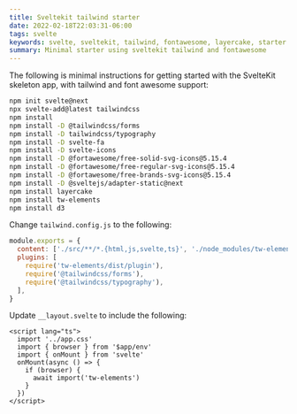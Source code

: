 ```yaml
---
title: Sveltekit tailwind starter
date: 2022-02-18T22:03:31-06:00
tags: svelte
keywords: svelte, sveltekit, tailwind, fontawesome, layercake, starter
summary: Minimal starter using sveltekit tailwind and fontawesome
---
```


The following is minimal instructions for getting started with the SvelteKit skeleton app, with tailwind and font awesome support:

```bash
npm init svelte@next
npx svelte-add@latest tailwindcss
npm install
npm install -D @tailwindcss/forms
npm install -D tailwindcss/typography
npm install -D svelte-fa
npm install -D svelte-icons
npm install -D @fortawesome/free-solid-svg-icons@5.15.4
npm install -D @fortawesome/free-regular-svg-icons@5.15.4
npm install -D @fortawesome/free-brands-svg-icons@5.15.4
npm install -D @sveltejs/adapter-static@next
npm install layercake
npm install tw-elements
npm install d3
```

Change `tailwind.config.js` to the following:

```javascript
module.exports = {
  content: ['./src/**/*.{html,js,svelte,ts}', './node_modules/tw-elements/dist/js/**/*.js'],
  plugins: [
    require('tw-elements/dist/plugin'),
    require('@tailwindcss/forms'),
    require('@tailwindcss/typography'),
  ],
}
```

Update `__layout.svelte` to include the following:

```svelte
<script lang="ts">
  import '../app.css'
  import { browser } from '$app/env'
  import { onMount } from 'svelte'
  onMount(async () => {
    if (browser) {
      await import('tw-elements')
    }
  })
</script>
```
